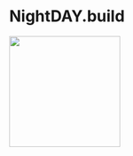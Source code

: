 # NightDAY.build


<img src="https://github.com/nelivv/image/blob/main/banner_for_NightDay.png" width="200" height="200">
